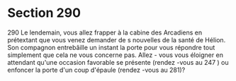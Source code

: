 # Section 290

290
Le lendemain, vous allez frapper à la cabine des Arcadiens en
prétextant que vous venez demander de s nouvelles de la santé de
Hélion. Son compagnon entrebâille un instant la porte pour vous
répondre tout simplement que cela ne vous concerne pas. Allez -
vous vous éloigner en attendant qu'une occasion favorable se
présente (rendez -vous au 247 ) ou enfoncer la porte d'un coup
d'épaule (rendez -vous au 281)?